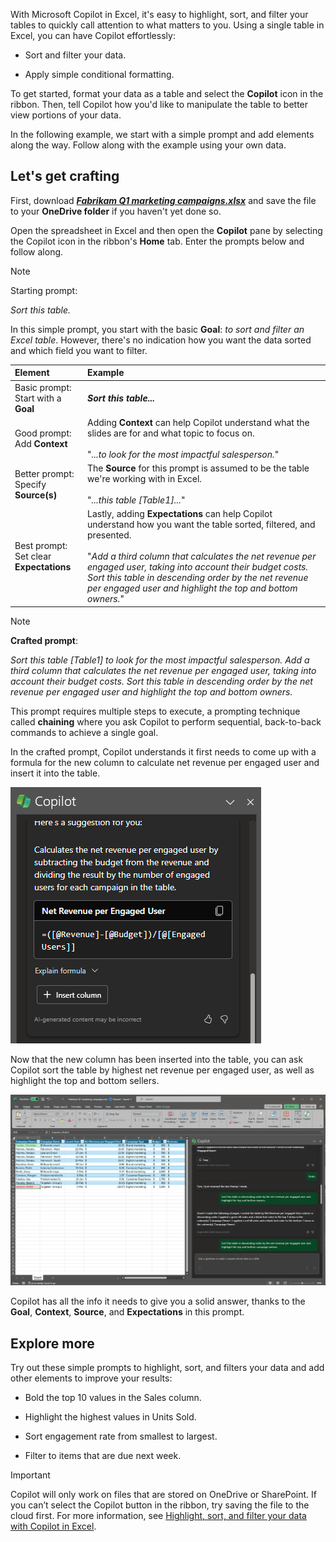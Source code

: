 
With Microsoft Copilot in Excel, it's easy to highlight, sort, and filter your tables to quickly call attention to what matters to you. Using a single table in Excel, you can have Copilot effortlessly: 

- Sort and filter your data.

- Apply simple conditional formatting.

To get started, format your data as a table and select the **Copilot** icon in the ribbon. Then, tell Copilot how you'd like to manipulate the table to better view portions of your data. 

In the following example, we start with a simple prompt and add elements along the way. Follow along with the example using your own data.

## Let's get crafting

First, download **_[Fabrikam Q1 marketing campaigns.xlsx](https://go.microsoft.com/fwlink/?linkid=2269124)_** and save the file to your **OneDrive folder** if you haven't yet done so.

Open the spreadsheet in Excel and then open the **Copilot** pane by selecting the Copilot icon in the ribbon's **Home** tab. Enter the prompts below and follow along.

> [!NOTE]
> Starting prompt:
>
> _Sort this table._

In this simple prompt, you start with the basic **Goal**: _to sort and filter an Excel table_. However, there's no indication how you want the data sorted and which field you want to filter.

| Element | Example |
| :------ | :------- |
| Basic prompt: <br>Start with a **Goal** | **_Sort this table..._** |
| Good prompt: <br>Add **Context** | Adding **Context** can help Copilot understand what the slides are for and what topic to focus on.<br><br>"_...to look for the most impactful salesperson._" |
| Better prompt: <br>Specify **Source(s)** | The **Source** for this prompt is assumed to be the table we're working with in Excel.<br><br>"_...this table [Table1]..._" |
| Best prompt: <br>Set clear **Expectations** | Lastly, adding **Expectations** can help Copilot understand how you want the table sorted, filtered, and presented.<br><br>"_Add a third column that calculates the net revenue per engaged user, taking into account their budget costs. Sort this table in descending order by the net revenue per engaged user and highlight the top and bottom owners._" |

> [!NOTE]
> **Crafted prompt**:
>
> _Sort this table [Table1] to look for the most impactful salesperson. Add a third column that calculates the net revenue per engaged user, taking into account their budget costs. Sort this table in descending order by the net revenue per engaged user and highlight the top and bottom owners._

This prompt requires multiple steps to execute, a prompting technique called **chaining** where you ask Copilot to perform sequential, back-to-back commands to achieve a single goal. 

In the crafted prompt, Copilot understands it first needs to come up with a formula for the new column to calculate net revenue per engaged user and insert it into the table.

![Screenshot of Copilot in Excel generating a formula to insert into the table.](../media/copilot-add-formula-excel.png)

Now that the new column has been inserted into the table, you can ask Copilot sort the table by highest net revenue per engaged user, as well as highlight the top and bottom sellers.

[![Screenshot the crafted prompt results against the sample spreadsheet using Copilot in Excel.](../media/copilot-sort-highlight-table-excel.png)](../media/copilot-sort-highlight-table-excel.png#lightbox)

Copilot has all the info it needs to give you a solid answer, thanks to the **Goal**, **Context**, **Source**, and **Expectations** in this prompt.

## Explore more

Try out these simple prompts to highlight, sort, and filters your data and add other elements to improve your results:

- Bold the top 10 values in the Sales column.

- Highlight the highest values in Units Sold.

- Sort engagement rate from smallest to largest.  

- Filter to items that are due next week.

> [!IMPORTANT]
> Copilot will only work on files that are stored on OneDrive or SharePoint. If you can’t select the Copilot button in the ribbon, try saving the file to the cloud first. For more information, see [Highlight, sort, and filter your data with Copilot in Excel](https://support.microsoft.com/office/highlight-sort-and-filter-your-data-with-copilot-in-excel-05302e3f-de42-4475-b235-be9cb3d4e936).